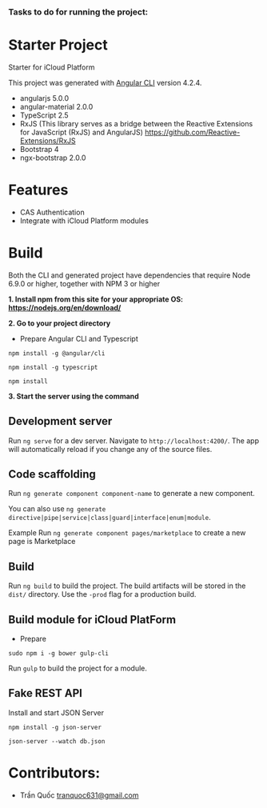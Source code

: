 ### Tasks to do for running the project:
Starter Project
===
Starter for iCloud Platform

This project was generated with [Angular CLI](https://github.com/angular/angular-cli) version 4.2.4.

- angularjs 5.0.0
- angular-material 2.0.0
- TypeScript 2.5
- RxJS (This library serves as a bridge between the Reactive Extensions for JavaScript (RxJS) and AngularJS)
https://github.com/Reactive-Extensions/RxJS
- Bootstrap 4 
- ngx-bootstrap 2.0.0


Features
===
- CAS Authentication
- Integrate with iCloud Platform modules

Build
===

Both the CLI and generated project have dependencies that require Node 6.9.0 or higher, together with NPM 3 or higher

**1.	Install npm from this site for your appropriate OS:  https://nodejs.org/en/download/**

**2.	Go to your project directory**


- Prepare Angular CLI and Typescript
```
npm install -g @angular/cli

npm install -g typescript

npm install
```

**3.	Start the server using the command**

## Development server

Run `ng serve` for a dev server. Navigate to `http://localhost:4200/`. The app will automatically reload if you change any of the source files.

## Code scaffolding

Run `ng generate component component-name` to generate a new component.

You can also use `ng generate directive|pipe|service|class|guard|interface|enum|module`.

Example Run `ng generate component pages/marketplace` to create a new page is Marketplace

## Build

Run `ng build` to build the project. The build artifacts will be stored in the `dist/` directory. Use the `-prod` flag for a production build.

## Build module for iCloud PlatForm

- Prepare  
```
sudo npm i -g bower gulp-cli
```
Run `gulp` to build the project for a module.

##  Fake REST API
Install and start JSON Server 
```
npm install -g json-server
```
```
json-server --watch db.json
```

Contributors:
===
- Trần Quốc <tranquoc631@gmail.com>
